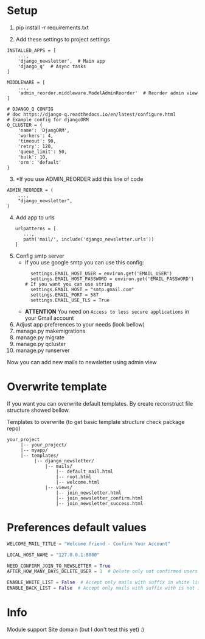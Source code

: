 # Setup
1. pip install -r requirements.txt 

2. Add these settings to project settings
``` Py
INSTALLED_APPS = [
    ...,
    'django_newsletter',  # Main app
    'django_q'  # Async tasks
]

MIDDLEWARE = [
    ...,
    'admin_reorder.middleware.ModelAdminReorder'  # Reorder admin view
]

# DJANGO_Q CONFIG
# doc https://django-q.readthedocs.io/en/latest/configure.html
# Example config for djangoORM
Q_CLUSTER = {
    'name': 'DjangORM',
    'workers': 4,
    'timeout': 90,
    'retry': 120,
    'queue_limit': 50,
    'bulk': 10,
    'orm': 'default'
}
```
3. *If you use ADMIN_REORDER add this line of code
``` Py
ADMIN_REORDER = (
    ...,
    "django_newsletter",
) 
```
4. Add app to urls
``` Py
   urlpatterns = [
      ...,
      path('mail/', include('django_newsletter.urls'))
   ]
```
5. Config smtp server
   - If you use google smtp you can use this config:
     ``` Py
       settings.EMAIL_HOST_USER = environ.get('EMAIL_USER')
       settings.EMAIL_HOST_PASSWORD = environ.get('EMAIL_PASSWORD')  # If you want you can use string
       settings.EMAIL_HOST = "smtp.gmail.com"
       settings.EMAIL_PORT = 587
       settings.EMAIL_USE_TLS = True
     ```
   - **ATTENTION** You need on ```Access to less secure applications``` in your Gmail account
6. Adjust app preferences to your needs (look bellow)
5. manage.py makemigrations
6. manage.py migrate
7. manage.py qcluster 
8. manage.py runserver

Now you can add new mails to newsletter using admin view

# Overwrite template
If you want you can overwrite default templates. By create reconstruct file structure
showed bellow.

Templates to overwrite (to get basic template structure check package repo)
```
your_project
     |-- your_project/
     |-- myapp/
     |-- templates/
          |-- django_newsletter/
              |-- mails/
                  |-- default_mail.html
                  |-- root.html
                  |-- welcome.html
              |-- views/
                  |-- join_newsletter.html
                  |-- join_newsletter_confirm.html
                  |-- join_newsletter_success.html
```

# Preferences default values
``` py
WELCOME_MAIL_TITLE = "Welcome friend - Confirm Your Account"

LOCAL_HOST_NAME = "127.0.0.1:8000"   

NEED_CONFIRM_JOIN_TO_NEWSLETTER = True
AFTER_HOW_MANY_DAYS_DELETE_USER = 1  # Delete only not confirmed users

ENABLE_WHITE_LIST = False  # Accept only mails with suffix in white list table 
ENABLE_BACK_LIST = False  # Accept only mails with suffix with is not in black list table 
```

# Info
Module support Site domain (but I don't test this yet) :)
